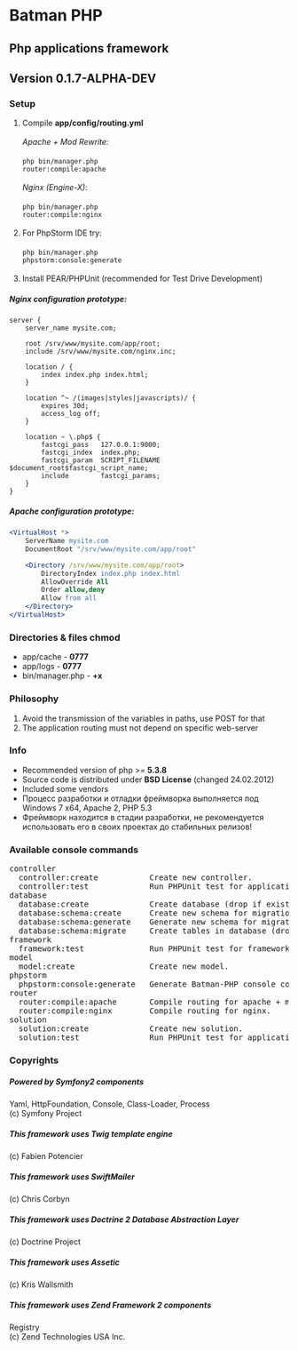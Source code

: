 # Batman PHP

## Php applications framework
## Version 0.1.7-ALPHA-DEV

### Setup
1. Compile <b>app/config/routing.yml</b><br>
<br><i>Apache + Mod Rewrite</i>:<br><br><code>php bin/manager.php router:compile:apache</code><br>
<br><i>Nginx (Engine-X)</i>:<br><br><code>php bin/manager.php router:compile:nginx</code><br><br>
2. For PhpStorm IDE try:<br>
<br><code>php bin/manager.php phpstorm:console:generate</code><br><br>
3. Install PEAR/PHPUnit (recommended for Test Drive Development)

##### Nginx configuration prototype:
```nginx
server {
    server_name mysite.com;

    root /srv/www/mysite.com/app/root;
    include /srv/www/mysite.com/nginx.inc;

    location / {
        index index.php index.html;
    }

    location ^~ /(images|styles|javascripts)/ {
        expires 30d;
        access_log off;
    }

    location ~ \.php$ {
        fastcgi_pass   127.0.0.1:9000;
        fastcgi_index  index.php;
        fastcgi_param  SCRIPT_FILENAME  $document_root$fastcgi_script_name;
        include        fastcgi_params;
    }
}
```

##### Apache configuration prototype:
```apache
<VirtualHost *>
    ServerName mysite.com
    DocumentRoot "/srv/www/mysite.com/app/root"

    <Directory /srv/www/mysite.com/app/root>
        DirectoryIndex index.php index.html
        AllowOverride All
        Order allow,deny
        Allow from all
    </Directory>
</VirtualHost>
```

### Directories & files chmod
* app/cache - <b>0777</b>
* app/logs - <b>0777</b>
* bin/manager.php - <b>+x</b>

### Philosophy
1. Avoid the transmission of the variables in paths, use POST for that
2. The application routing must not depend on specific web-server

### Info
+ Recommended version of php >= <b>5.3.8</b>
+ Source code is distributed under <b>BSD License</b> (changed 24.02.2012)
+ Included some vendors
+ Процесс разработки и отладки фреймворка выполняется под Windows 7 x64, Apache 2, PHP 5.3
+ Фреймворк находится в стадии разработки, не рекомендуется использовать его в своих проектах до стабильных релизов!

### Available console commands
<pre>
controller
  controller:create           Create new controller.
  controller:test             Run PHPUnit test for application controller.
database
  database:create             Create database (drop if exists).
  database:schema:create      Create new schema for migration.
  database:schema:generate    Generate new schema for migration.
  database:schema:migrate     Create tables in database (drop if exists).
framework
  framework:test              Run PHPUnit test for framework element.
model
  model:create                Create new model.
phpstorm
  phpstorm:console:generate   Generate Batman-PHP console commands XML-helper for Idea IDE (PhpStorm).
router
  router:compile:apache       Compile routing for apache + mod rewrite.
  router:compile:nginx        Compile routing for nginx.
solution
  solution:create             Create new solution.
  solution:test               Run PHPUnit test for application solution.
</pre>

### Copyrights
##### Powered by Symfony2 components
Yaml, HttpFoundation, Console, Class-Loader, Process<br>
(c) Symfony Project 

##### This framework uses Twig template engine
(c) Fabien Potencier

##### This framework uses SwiftMailer
(c) Chris Corbyn

##### This framework uses Doctrine 2 Database Abstraction Layer
(c) Doctrine Project

##### This framework uses Assetic
(c) Kris Wallsmith

##### This framework uses Zend Framework 2 components
Registry<br>
(c) Zend Technologies USA Inc.